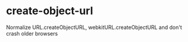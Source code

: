 # create-object-url
Normalize URL.createObjectURL, webkitURL.createObjectURL and don't crash older browsers
